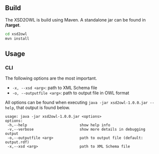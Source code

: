 

## Build

The XSD2OWL is build using Maven. A standalone jar can be found in **/target**.
```bash
cd xsd2owl
mvn install
```



## Usage

### CLI

The following options are the most important.

- `-x, --xsd <arg>`: path to XML Schema file
- `-o, --outputfile <arg>`:  path to output file in OWL format

All options can be found when executing `java -jar xsd2owl-1.0.0.jar --help`, that output is found below.

```
usage: java -jar xsd2owl-1.0.0.jar <options>
options:
 -h,--help                        show help info
 -v,--verbose                     show more details in debugging output
 -o,--outputfile <arg>            path to output file (default: output.rdf)
 -x,--xsd <arg>            		  path to XML Schema file

```













